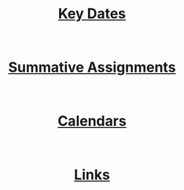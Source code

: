 <header style="text-align:center;">
<b><h1><a href="KeyDates">Key Dates</a></h1><br>
<h1><a href="SummativeAssignments">Summative Assignments</a></h1><br>
<h1><a href="calendar">Calendars</a></h1><br>
<h1><a href="links">Links</a></h1><br></b>
</header>
